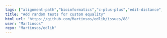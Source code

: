 ```yaml
---
tags: ["alignment-path","bioinformatics","c-plus-plus","edit-distance","enhancement","levehnstein-distance","library","python","sequence-alignment"]
title: "Add random tests for custom equality"
html_url: "https://github.com/Martinsos/edlib/issues/88"
user: "Martinsos"
repo: "Martinsos/edlib"
---
```


